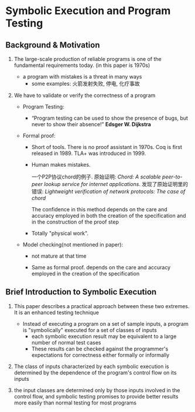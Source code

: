 # Symbolic Execution and Program Testing

## Background & Motivation

1. The large-scale production of reliable programs is one of the fundamental requirements today. (in this paper is 1970s)
   * a program with mistakes is a threat in many ways
     * some examples: 火箭发射失败, 停电, 化疗事故

2. We have to validate or verify the correctness of a program

   * Program Testing: 
     * “Program testing can be used to show the presence of bugs, but never to show their absence!” **Edsger W. Dijkstra**

   * Formal proof: 

     * Short of tools. There is no proof assistant in 1970s.  Coq is first released in 1989. TLA+ was introduced in 1999.

     * Human makes mistakes. 

       一个P2P协议chord的例子. 原始证明: *Chord: A scalable peer-to-peer lookup service for internet applications*. 发现了原始证明里的错误: *Lightweight verification of network protocols: The case of chord*

       The confidence in this method depends on the care and accuracy employed in both the creation of the specification and in the construction of the proof step

     * Totally "physical work".

   * Model checking(not mentioned in paper): 

     * not mature at that time

     * Same as formal proof. depends on the care and accuracy employed in the creation of the specification

## Brief Introduction to Symbolic Execution

1. This paper describes a practical approach between these two extremes. It is an enhanced testing technique
   * Instead of executing a program on a set of sample inputs, a program is "symbolically" executed for a set of classes of inputs
     * each symbolic execution result may be equivalent to a large number of normal test cases
     * These results can be checked against the programmer's expectations for correctness either formally or informally

2. The class of inputs characterized by each symbolic execution is determined by the dependence of the program's control flow on its inputs

3. the input classes are determined only by those inputs involved in the control flow, and symbolic testing promises to provide better results more easily than normal testing for most programs